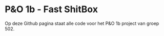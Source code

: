 # P&O 1b - Fast ShitBox

Op deze Github pagina staat alle code voor het P&O 1b project van groep 502.
